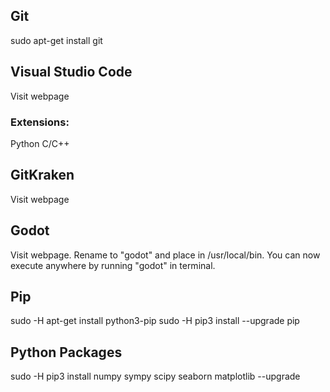 ## Git
sudo apt-get install git


## Visual Studio Code
Visit webpage

### Extensions:
Python
C/C++


## GitKraken
Visit webpage


## Godot
Visit webpage.
Rename to "godot" and place in /usr/local/bin. You can now execute anywhere by running "godot" in terminal.


## Pip
sudo -H apt-get install python3-pip
sudo -H pip3 install --upgrade pip


## Python Packages
sudo -H pip3 install numpy sympy scipy seaborn matplotlib --upgrade
